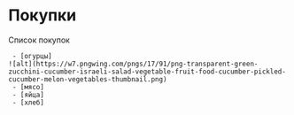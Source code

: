 # Покупки


Список покупок
```
 - [огурцы]
![alt](https://w7.pngwing.com/pngs/17/91/png-transparent-green-zucchini-cucumber-israeli-salad-vegetable-fruit-food-cucumber-pickled-cucumber-melon-vegetables-thumbnail.png)
 - [мясо]
 - [яйца]
 - [хлеб]
```

  
